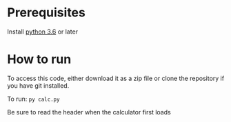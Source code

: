 # Prerequisites
Install [python 3.6](https://www.python.org/downloads/) or later

# How to run
To access this code, either download it as a zip file or clone the repository if you have git installed.

To run: `py calc.py`

Be sure to read the header when the calculator first loads